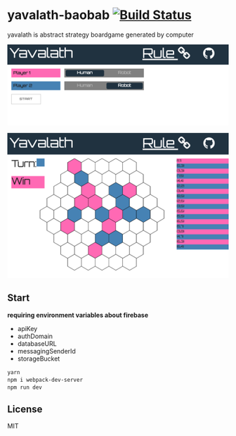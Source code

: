 # yavalath-baobab [![Build Status](https://travis-ci.org/airtoxin/yavalath-baobab.svg?branch=master)](https://travis-ci.org/airtoxin/yavalath-baobab)

yavalath is abstract strategy boardgame generated by computer

![](docs/menu.png)

![](docs/game.png)

## Start

__requiring environment variables about firebase__

+ apiKey
+ authDomain
+ databaseURL
+ messagingSenderId
+ storageBucket

```sh
yarn
npm i webpack-dev-server
npm run dev
```

## License

MIT
